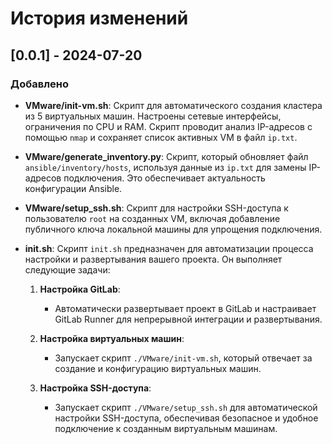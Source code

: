 # История изменений

## [0.0.1] - 2024-07-20

### Добавлено

- **VMware/init-vm.sh**: Скрипт для автоматического создания кластера из 5 виртуальных машин. Настроены сетевые интерфейсы, ограничения по CPU и RAM. Скрипт проводит анализ IP-адресов с помощью `nmap` и сохраняет список активных VM в файл `ip.txt`.

- **VMware/generate_inventory.py**: Скрипт, который обновляет файл `ansible/inventory/hosts`, используя данные из `ip.txt` для замены IP-адресов подключения. Это обеспечивает актуальность конфигурации Ansible.

- **VMware/setup_ssh.sh**: Скрипт для настройки SSH-доступа к пользователю `root` на созданных VM, включая добавление публичного ключа локальной машины для упрощения подключения.

- **init.sh**: Скрипт `init.sh` предназначен для автоматизации процесса настройки и развертывания вашего проекта. Он выполняет следующие задачи:

   1. **Настройка GitLab**:
      - Автоматически развертывает проект в GitLab и настраивает GitLab Runner для непрерывной интеграции и развертывания.

   2. **Настройка виртуальных машин**:
      - Запускает скрипт `./VMware/init-vm.sh`, который отвечает за создание и конфигурацию виртуальных машин.

   3. **Настройка SSH-доступа**:
      - Запускает скрипт `./VMware/setup_ssh.sh` для автоматической настройки SSH-доступа, обеспечивая безопасное и удобное подключение к созданным виртуальным машинам.


